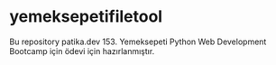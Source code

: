 # yemeksepetifiletool
Bu repository patika.dev 153. Yemeksepeti Python Web Development Bootcamp için ödevi için hazırlanmıştır.
